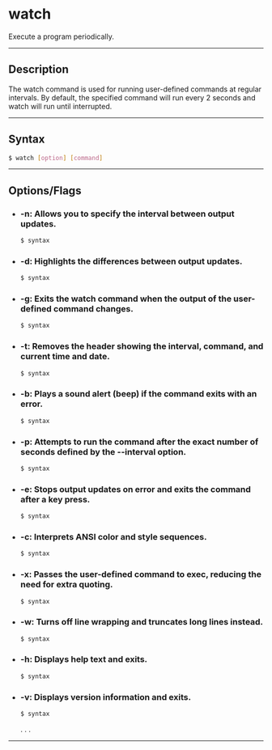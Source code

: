 # watch
Execute a program periodically.

---

## Description
The watch command is used for running user-defined commands at regular intervals.
By default, the specified command will run every 2 seconds and watch will run until interrupted.

---

## Syntax
```bash
$ watch [option] [command]
```

---

## Options/Flags
- ###  -n: Allows you to specify the interval between output updates.
    ```bash
    $ syntax
    ```
- ### -d: Highlights the differences between output updates.
    ```bash
    $ syntax
    ```
- ### -g: Exits the watch command when the output of the user-defined command changes.
    ```bash
    $ syntax
    ```
- ### -t: Removes the header showing the interval, command, and current time and date.
    ```bash
    $ syntax
    ```
- ### -b: Plays a sound alert (beep) if the command exits with an error.
    ```bash
    $ syntax
    ```
- ### -p: Attempts to run the command after the exact number of seconds defined by the --interval option.
    ```bash
    $ syntax
    ```
- ### -e: Stops output updates on error and exits the command after a key press.
    ```bash
    $ syntax
    ```
- ### -c: Interprets ANSI color and style sequences.
    ```bash
    $ syntax
    ```
- ### -x: Passes the user-defined command to exec, reducing the need for extra quoting.
    ```bash
    $ syntax
    ```
- ### -w: Turns off line wrapping and truncates long lines instead.
    ```bash
    $ syntax
    ```
- ### -h: Displays help text and exits.
    ```bash
    $ syntax
    ```
- ### -v: Displays version information and exits.
    ```bash
    $ syntax
    ```   
  .
  .
  .

---

